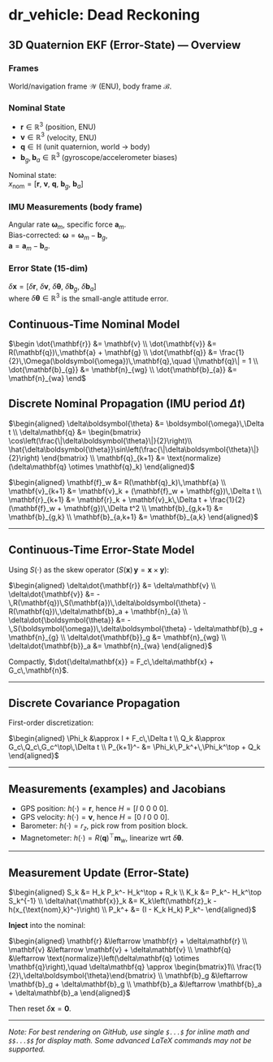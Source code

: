 # dr_vehicle: Dead Reckoning  
## 3D Quaternion EKF (Error-State) — Overview

### Frames
World/navigation frame $\mathcal{W}$ (ENU), body frame $\mathcal{B}$.

### Nominal State
- $\mathbf{r} \in \mathbb{R}^3$ (position, ENU)
- $\mathbf{v} \in \mathbb{R}^3$ (velocity, ENU)
- $\mathbf{q} \in \mathbb{H}$ (unit quaternion, world $\to$ body)
- $\mathbf{b}_g, \mathbf{b}_a \in \mathbb{R}^3$ (gyroscope/accelerometer biases)

Nominal state:  
$x_{\text{nom}} = [\mathbf{r},\ \mathbf{v},\ \mathbf{q},\ \mathbf{b}_g,\ \mathbf{b}_a]$

### IMU Measurements (body frame)
Angular rate $\boldsymbol{\omega}_m$, specific force $\mathbf{a}_m$.  
Bias-corrected: $\boldsymbol{\omega} = \boldsymbol{\omega}_m - \mathbf{b}_g$,  
$\mathbf{a} = \mathbf{a}_m - \mathbf{b}_a$.

### Error State (15-dim)
$\delta \mathbf{x} = [\delta\mathbf{r},\ \delta\mathbf{v},\ \delta\boldsymbol{\theta},\ \delta\mathbf{b}_g,\ \delta\mathbf{b}_a]$  
where $\delta\boldsymbol{\theta} \in \mathbb{R}^3$ is the small-angle attitude error.


## Continuous-Time Nominal Model

$\begin
\dot{\mathbf{r}} &= \mathbf{v} \\
\dot{\mathbf{v}} &= R(\mathbf{q})\,\mathbf{a} + \mathbf{g} \\
\dot{\mathbf{q}} &= \frac{1}{2}\,\Omega(\boldsymbol{\omega})\,\mathbf{q},\quad \|\mathbf{q}\| = 1 \\
\dot{\mathbf{b}_{g}} &= \mathbf{n}_{wg} \\
\dot{\mathbf{b}_{a}} &= \mathbf{n}_{wa}
\end$

## Discrete Nominal Propagation (IMU period $\Delta t$)

$\begin{aligned}
\delta\boldsymbol{\theta} &= \boldsymbol{\omega}\,\Delta t \\
\delta\mathbf{q} &=
\begin{bmatrix}
\cos\left(\frac{\|\delta\boldsymbol{\theta}\|}{2}\right)\\
\hat{\delta\boldsymbol{\theta}}\sin\left(\frac{\|\delta\boldsymbol{\theta}\|}{2}\right)
\end{bmatrix} \\
\mathbf{q}_{k+1} &= \text{normalize}(\delta\mathbf{q} \otimes \mathbf{q}_k)
\end{aligned}$

$\begin{aligned}
\mathbf{f}_w &= R(\mathbf{q}_k)\,\mathbf{a} \\
\mathbf{v}_{k+1} &= \mathbf{v}_k + (\mathbf{f}_w + \mathbf{g})\,\Delta t \\
\mathbf{r}_{k+1} &= \mathbf{r}_k + \mathbf{v}_k\,\Delta t + \frac{1}{2}(\mathbf{f}_w + \mathbf{g})\,\Delta t^2 \\
\mathbf{b}_{g,k+1} &= \mathbf{b}_{g,k} \\
\mathbf{b}_{a,k+1} &= \mathbf{b}_{a,k}
\end{aligned}$

---

## Continuous-Time Error-State Model

Using $S(\cdot)$ as the skew operator ($S(\mathbf{x})\,\mathbf{y} = \mathbf{x} \times \mathbf{y}$):

$\begin{aligned}
\delta\dot{\mathbf{r}} &= \delta\mathbf{v} \\
\delta\dot{\mathbf{v}} &= -\,R(\mathbf{q})\,S(\mathbf{a})\,\delta\boldsymbol{\theta} - R(\mathbf{q})\,\delta\mathbf{b}_a + \mathbf{n}_{a} \\
\delta\dot{\boldsymbol{\theta}} &= -\,S(\boldsymbol{\omega})\,\delta\boldsymbol{\theta} - \delta\mathbf{b}_g + \mathbf{n}_{g} \\
\delta\dot{\mathbf{b}}_g &= \mathbf{n}_{wg} \\
\delta\dot{\mathbf{b}}_a &= \mathbf{n}_{wa}
\end{aligned}$

Compactly, $\dot{\delta\mathbf{x}} = F_c\,\delta\mathbf{x} + G_c\,\mathbf{n}$.

---

## Discrete Covariance Propagation

First-order discretization:

$\begin{aligned}
\Phi_k &\approx I + F_c\,\Delta t \\
Q_k &\approx G_c\,Q_c\,G_c^\top\,\Delta t \\
P_{k+1}^- &= \Phi_k\,P_k^+\,\Phi_k^\top + Q_k
\end{aligned}$

---

## Measurements (examples) and Jacobians

- GPS position: $h(\cdot)=\mathbf{r}$, hence $H=[I\ 0\ 0\ 0\ 0]$.
- GPS velocity: $h(\cdot)=\mathbf{v}$, hence $H=[0\ I\ 0\ 0\ 0]$.
- Barometer: $h(\cdot)=r_z$, pick row from position block.
- Magnetometer: $h(\cdot)=R(\mathbf{q})^\top \mathbf{m}_w$, linearize wrt $\delta\boldsymbol{\theta}$.

---

## Measurement Update (Error-State)

$\begin{aligned}
S_k &= H_k P_k^- H_k^\top + R_k \\
K_k &= P_k^- H_k^\top S_k^{-1} \\
\delta\hat{\mathbf{x}}_k &= K_k\left(\mathbf{z}_k - h(x_{\text{nom},k}^-)\right) \\
P_k^+ &= (I - K_k H_k) P_k^-
\end{aligned}$

**Inject** into the nominal:

$\begin{aligned}
\mathbf{r} &\leftarrow \mathbf{r} + \delta\mathbf{r} \\
\mathbf{v} &\leftarrow \mathbf{v} + \delta\mathbf{v} \\
\mathbf{q} &\leftarrow \text{normalize}\left(\delta\mathbf{q} \otimes \mathbf{q}\right),\quad \delta\mathbf{q} \approx \begin{bmatrix}1\\ \frac{1}{2}\,\delta\boldsymbol{\theta}\end{bmatrix} \\
\mathbf{b}_g &\leftarrow \mathbf{b}_g + \delta\mathbf{b}_g \\
\mathbf{b}_a &\leftarrow \mathbf{b}_a + \delta\mathbf{b}_a
\end{aligned}$

Then reset $\delta\mathbf{x} = \mathbf{0}$.

---

*Note: For best rendering on GitHub, use single `$...$` for inline math and `$$...$$` for display math. Some advanced LaTeX commands may not be supported.*